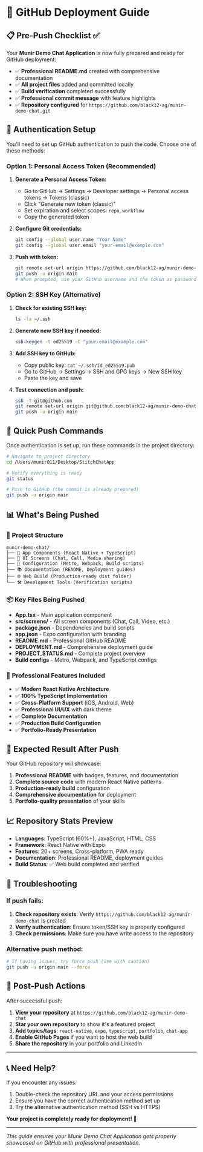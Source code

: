 # 🚀 GitHub Deployment Guide

## 📋 Pre-Push Checklist ✅

Your **Munir Demo Chat Application** is now fully prepared and ready for GitHub deployment:

- ✅ **Professional README.md** created with comprehensive documentation
- ✅ **All project files** added and committed locally  
- ✅ **Build verification** completed successfully
- ✅ **Professional commit message** with feature highlights
- ✅ **Repository configured** for `https://github.com/black12-ag/munir-demo-chat.git`

## 🔐 Authentication Setup

You'll need to set up GitHub authentication to push the code. Choose one of these methods:

### Option 1: Personal Access Token (Recommended)

1. **Generate a Personal Access Token:**
   - Go to GitHub → Settings → Developer settings → Personal access tokens → Tokens (classic)
   - Click "Generate new token (classic)"
   - Set expiration and select scopes: `repo`, `workflow`
   - Copy the generated token

2. **Configure Git credentials:**
   ```bash
   git config --global user.name "Your Name"
   git config --global user.email "your-email@example.com"
   ```

3. **Push with token:**
   ```bash
   git remote set-url origin https://github.com/black12-ag/munir-demo-chat.git
   git push -u origin main
   # When prompted, use your GitHub username and the token as password
   ```

### Option 2: SSH Key (Alternative)

1. **Check for existing SSH key:**
   ```bash
   ls -la ~/.ssh
   ```

2. **Generate new SSH key if needed:**
   ```bash
   ssh-keygen -t ed25519 -C "your-email@example.com"
   ```

3. **Add SSH key to GitHub:**
   - Copy public key: `cat ~/.ssh/id_ed25519.pub`
   - Go to GitHub → Settings → SSH and GPG keys → New SSH key
   - Paste the key and save

4. **Test connection and push:**
   ```bash
   ssh -T git@github.com
   git remote set-url origin git@github.com:black12-ag/munir-demo-chat.git
   git push -u origin main
   ```

## 🚀 Quick Push Commands

Once authentication is set up, run these commands in the project directory:

```bash
# Navigate to project directory
cd /Users/munir011/Desktop/StitchChatApp

# Verify everything is ready
git status

# Push to GitHub (the commit is already prepared)
git push -u origin main
```

## 📊 What's Being Pushed

### 🎯 **Project Structure**
```
munir-demo-chat/
├── 📱 App Components (React Native + TypeScript)
├── 🎨 UI Screens (Chat, Call, Media sharing)
├── 🔧 Configuration (Metro, Webpack, Build scripts)
├── 📚 Documentation (README, Deployment guides)
├── 🌐 Web Build (Production-ready dist folder)
└── 🛠 Development Tools (Verification scripts)
```

### 📦 **Key Files Being Pushed**
- **App.tsx** - Main application component
- **src/screens/** - All screen components (Chat, Call, Video, etc.)
- **package.json** - Dependencies and build scripts
- **app.json** - Expo configuration with branding
- **README.md** - Professional GitHub README
- **DEPLOYMENT.md** - Comprehensive deployment guide
- **PROJECT_STATUS.md** - Complete project overview
- **Build configs** - Metro, Webpack, and TypeScript configs

### 🎨 **Professional Features Included**
- ✅ **Modern React Native Architecture**
- ✅ **100% TypeScript Implementation**  
- ✅ **Cross-Platform Support** (iOS, Android, Web)
- ✅ **Professional UI/UX** with dark theme
- ✅ **Complete Documentation**
- ✅ **Production Build Configuration**
- ✅ **Portfolio-Ready Presentation**

## 🎯 **Expected Result After Push**

Your GitHub repository will showcase:

1. **Professional README** with badges, features, and documentation
2. **Complete source code** with modern React Native patterns
3. **Production-ready build** configuration
4. **Comprehensive documentation** for deployment
5. **Portfolio-quality presentation** of your skills

## 📈 **Repository Stats Preview**

- **Languages**: TypeScript (60%+), JavaScript, HTML, CSS
- **Framework**: React Native with Expo
- **Features**: 20+ screens, Cross-platform, PWA ready
- **Documentation**: Professional README, deployment guides
- **Build Status**: ✅ Web build completed and verified

## 🔧 **Troubleshooting**

### If push fails:
1. **Check repository exists**: Verify `https://github.com/black12-ag/munir-demo-chat` is created
2. **Verify authentication**: Ensure token/SSH key is properly configured
3. **Check permissions**: Make sure you have write access to the repository

### Alternative push method:
```bash
# If having issues, try force push (use with caution)
git push -u origin main --force
```

## 🎉 **Post-Push Actions**

After successful push:

1. **View your repository** at `https://github.com/black12-ag/munir-demo-chat`
2. **Star your own repository** to show it's a featured project
3. **Add topics/tags**: `react-native`, `expo`, `typescript`, `portfolio`, `chat-app`
4. **Enable GitHub Pages** if you want to host the web build
5. **Share the repository** in your portfolio and LinkedIn

---

## 📞 **Need Help?**

If you encounter any issues:
1. Double-check the repository URL and your access permissions
2. Ensure you have the correct authentication method set up
3. Try the alternative authentication method (SSH vs HTTPS)

**Your project is completely ready for deployment! 🚀**

---

*This guide ensures your Munir Demo Chat Application gets properly showcased on GitHub with professional presentation.*